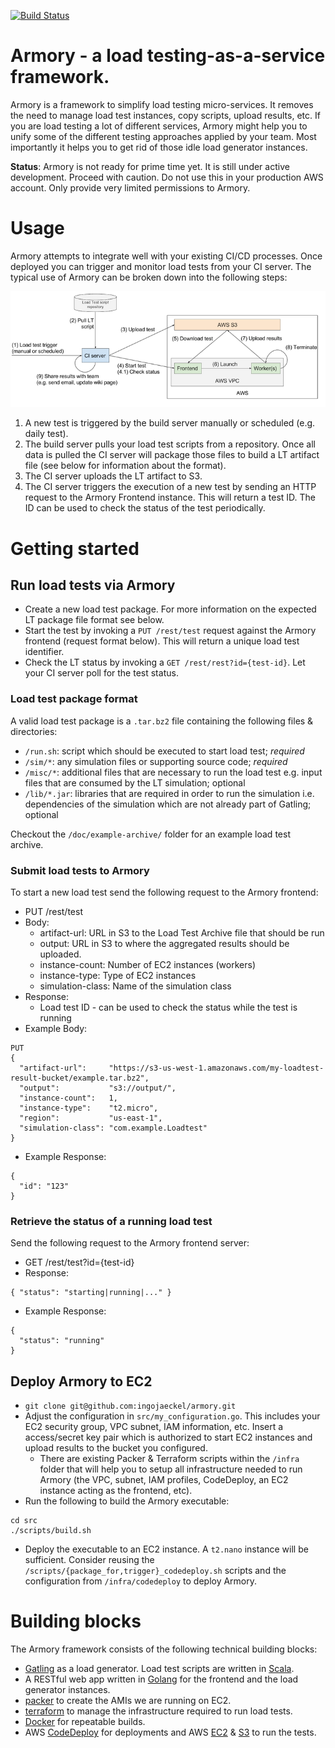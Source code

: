 [![Build Status](https://img.shields.io/travis/ingojaeckel/armory.svg)](https://travis-ci.org/ingojaeckel/armory)

# Armory - a load testing-as-a-service framework.

Armory is a framework to simplify load testing micro-services. It removes the need to manage load test instances, copy scripts, upload results, etc. If you are load testing a lot of different services, Armory might help you to unify some of the different testing approaches applied by your team. Most importantly it helps you to get rid of those idle load generator instances.

**Status**: Armory is not ready for prime time yet. It is still under active development. Proceed with caution. Do not use this in your production AWS account. Only provide very limited permissions to Armory.

# Usage

Armory attempts to integrate well with your existing CI/CD processes. Once deployed you can trigger and monitor load tests from your CI server. The typical use of Armory can be broken down into the following steps:

![Architecture](doc/Architecture.png)

1. A new test is triggered by the build server manually or scheduled (e.g. daily test).
2. The build server pulls your load test scripts from a repository. Once all data is pulled the CI server will package those files to build a LT artifact file (see below for information about the format).
3. The CI server uploads the LT artifact to S3.
4. The CI server triggers the execution of a new test by sending an HTTP request to the Armory Frontend instance. This will return a test ID. The ID can be used to check the status of the test periodically.

# Getting started

## Run load tests via Armory

* Create a new load test package. For more information on the expected LT package file format see below.
* Start the test by invoking a `PUT /rest/test` request against the Armory frontend (request format below). This will return a unique load test identifier.
* Check the LT status by invoking a `GET /rest/rest?id={test-id}`. Let your CI server poll for the test status.

### Load test package format

A valid load test package is a `.tar.bz2` file containing the following files & directories:

* `/run.sh`: script which should be executed to start load test; *required*
* `/sim/*`: any simulation files or supporting source code; *required*
* `/misc/*`: additional files that are necessary to run the load test e.g. input files that are consumed by the LT simulation; optional
* `/lib/*.jar`: libraries that are required in order to run the simulation i.e. dependencies of the simulation which are not already part of Gatling; optional

Checkout the `/doc/example-archive/` folder for an example load test archive.

### Submit load tests to Armory

To start a new load test send the following request to the Armory frontend:

* PUT /rest/test
* Body:
    * artifact-url: URL in S3 to the Load Test Archive file that should be run
    * output: URL in S3 to where the aggregated results should be uploaded.
    * instance-count: Number of EC2 instances (workers)
    * instance-type: Type of EC2 instances
    * simulation-class: Name of the simulation class
* Response:
    * Load test ID - can be used to check the status while the test is running
* Example Body:

```
PUT
{
  "artifact-url":     "https://s3-us-west-1.amazonaws.com/my-loadtest-result-bucket/example.tar.bz2",
  "output":           "s3://output/",
  "instance-count":   1,
  "instance-type":    "t2.micro",
  "region":           "us-east-1",
  "simulation-class": "com.example.Loadtest"
}
```

* Example Response:

```
{
  "id": "123"
}
```

### Retrieve the status of a running load test

Send the following request to the Armory frontend server:

* GET /rest/test?id={test-id}
* Response:

```
{ "status": "starting|running|..." }
```

* Example Response:

```
{
  "status": "running"
}
```

## Deploy Armory to EC2

* `git clone git@github.com:ingojaeckel/armory.git`
* Adjust the configuration in `src/my_configuration.go`. This includes your EC2 security group, VPC subnet, IAM information, etc. Insert a access/secret key pair which is authorized to start EC2 instances and upload results to the bucket you configured.
    * There are existing Packer & Terraform scripts within the `/infra` folder that will help you to setup all infrastructure needed to run Armory (the VPC, subnet, IAM profiles, CodeDeploy, an EC2 instance acting as the frontend, etc).
* Run the following to build the Armory executable:

```
cd src
./scripts/build.sh
```

* Deploy the executable to an EC2 instance. A `t2.nano` instance will be sufficient. Consider reusing the `/scripts/{package_for,trigger}_codedeploy.sh` scripts and the configuration from `/infra/codedeploy` to deploy Armory.

# Building blocks

The Armory framework consists of the following technical building blocks:

* [Gatling](https://gatling.io/) as a load generator. Load test scripts are written in [Scala](https://www.scala-lang.org/).
* A RESTful web app written in [Golang](https://golang.org) for the frontend and the load generator instances.
* [packer](https://www.packer.io/) to create the AMIs we are running on EC2.
* [terraform](https://www.terraform.io/) to manage the infrastructure required to run load tests.
* [Docker](https://www.docker.com) for repeatable builds.
* AWS [CodeDeploy](https://aws.amazon.com/codedeploy/) for deployments and AWS [EC2](https://aws.amazon.com/ec2/) & [S3](https://aws.amazon.com/s3/) to run the tests.
